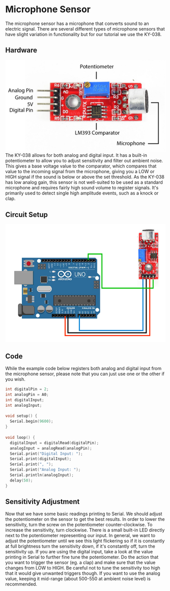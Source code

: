 # Microphone Sensor

The microphone sensor has a microphone that converts sound to an electric signal. There are several different types of microphone sensors that have slight variation in functionality but for our tutorial we use the KY-038.

## Hardware
![ky038](./images/ky038.png)
The KY-038 allows for both analog and digital input. It has a built-in potentiometer to allow you to adjust sensitivity and filter out ambient noise. This gives a base voltage value to the comparator, which compares that value to the incoming signal from the microphone, giving you a LOW or HIGH signal if the sound is below or above the set threshold. As the KY-038 has low analog gain, this sensor is not well-suited to be used as a standard microphone and requires fairly high sound volume to register signals. It's primarily used to detect single high amplitude events, such as a knock or clap.

## Circuit Setup

![ky038setup](./images/ky038circuit.png)

## Code

While the example code below registers both analog and digital input from the microphone sensor, please note that you can just use one or the other if you wish.

```C++
int digitalPin = 2;
int analogPin = A0;
int digitalInput;
int analogInput;

void setup() {
  Serial.begin(9600);
}

void loop() {
  digitalInput = digitalRead(digitalPin);
  analogInput = analogRead(analogPin);
  Serial.print("Digital Input: ");
  Serial.print(digitalInput);
  Serial.print(", ");
  Serial.print("Analog Input: ");
  Serial.println(analogInput);
  delay(50);
}
```

## Sensitivity Adjustment

Now that we have some basic readings printing to Serial. We should adjust the potentiometer on the sensor to get the best results. In order to lower the sensitivity, turn the screw on the potentiometer counter-clockwise. To increase the sensitivity, turn clockwise. There is a small built-in LED directly next to the potentiometer representing our input. In general, we want to adjust the potentiometer until we see this light flickering so if it is constantly at full brightness turn the sensitivity down, if it's constantly off, turn the sensitivity up. If you are using the digital input, take a look at the value printing in Serial to further fine tune the potentiometer. Do the action that you want to trigger the sensor (eg. a clap) and make sure that the value changes from LOW to HIGH. Be careful not to tune the sensitivity too high that it would give unwanted triggers though. If you want to use the analog value, keeping it mid-range (about 500-550 at ambient noise level) is recommended.
